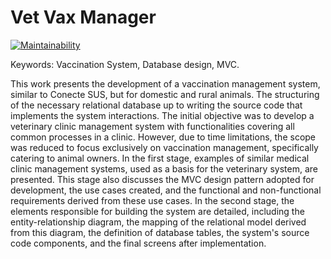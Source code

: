 # Vet Vax Manager

[![Maintainability](https://api.codeclimate.com/v1/badges/6da0abe5b0951a11966b/maintainability)](https://codeclimate.com/github/profwellington/vet-vax-manager/maintainability)

Keywords: Vaccination System, Database design, MVC.

This work presents the development of a vaccination management system, similar to Conecte SUS, but for domestic and rural animals.
The structuring of the necessary relational database up to writing the source code that implements the system interactions. 
The initial objective was to develop a veterinary clinic management system with functionalities covering all common processes in a clinic.
However, due to time limitations, the scope was reduced to focus exclusively on vaccination management, specifically catering to animal owners.
In the first stage, examples of similar medical clinic management systems, used as a basis for the veterinary system, are presented. 
This stage also discusses the MVC design pattern adopted for development, the use cases created, and the functional and non-functional requirements derived from these use cases. 
In the second stage, the elements responsible for building the system are detailed, including the entity-relationship diagram, the mapping of the relational model derived from this diagram, the definition of database tables, the system's source code components, and the final screens after implementation.
